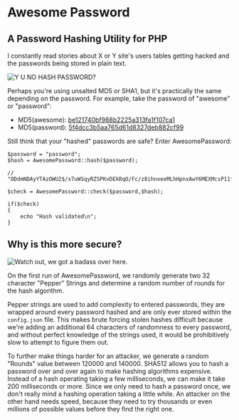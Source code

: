 # Awesome Password

## A Password Hashing Utility for PHP

I constantly read stories about X or Y site's users tables getting hacked and the passwords being stored in plain text.

![Y U NO HASH PASSWORD?](http://i.imgur.com/mucsL.jpg)

Perhaps you're using unsalted MD5 or SHA1, but it's practically the same depending on the password. For example, take the password of "awesome" or "password": 

- MD5(awesome): [be121740bf988b2225a313fa1f107ca1](http://www.md5-lookup.com/index.php?q=be121740bf988b2225a313fa1f107ca1)
- MD5(password): [5f4dcc3b5aa765d61d8327deb882cf99](http://www.md5-lookup.com/index.php?q=5f4dcc3b5aa765d61d8327deb882cf99)

Still think that your "hashed" passwords are safe? Enter AwesomePassword:

```
$password = "password";
$hash = AwesomePassword::hash($password);

// "ODdmNDAyYTAzOWU2$/x7uWSqyRZSPKvDEkRqO/Fc/z8ihnxeeMLhHpnxAwY6MEXMcsP11fu3.Dtm/UIYuJyi8fYvTzMVtwEvyvSJzF/";

$check = AwesomePassword::check($password,$hash);

if($check)
{
	echo "Hash validated\n";
}
```

## Why is this more secure?

![Watch out, we got a badass over here.](http://i.imgur.com/sTDqO.png)

On the first run of AwesomePassword, we randomly generate two 32 character "Pepper" Strings and determine a random number of rounds for the hash algorithm.

Pepper strings are used to add complexity to entered passwords, they are wrapped around every password hashed and are only ever stored within the `config.json` file. This makes brute forcing stolen hashes difficult because we're adding an additional 64 characters of randomness to every password, and without perfect knowledge of the strings used, it would be prohibitively slow to attempt to figure them out.

To further make things harder for an attacker, we generate a random "Rounds" value between 120000 and 140000. SHA512 allows you to hash a password over and over again to make hashing algorithms expensive. Instead of a hash operating taking a few milliseconds, we can make it take 200 milliseconds or more. Since we only need to hash a password once, we don't really mind a hashing operation taking a little while. An attacker on the other hand needs speed, because they need to try thousands or even millions of possible values before they find the right one.

